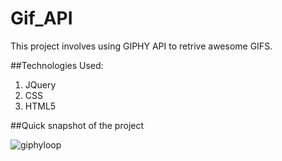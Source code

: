 # Gif_API

This project involves using GIPHY API to retrive awesome GIFS.

##Technologies Used:

1. JQuery
2. CSS
3. HTML5

##Quick snapshot of the project

![giphyloop](assets/images/giphyloop.gif)
